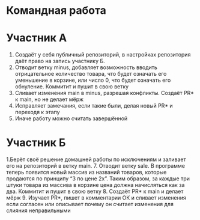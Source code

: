 # Командная работа

# Участник А

1. Создаёт у себя публичный репозиторий,
   в настройках репозитория даёт
   право на запись участнику Б.
2. Отводит ветку minus, добавляет
   возможность вводить отрицательное количество товара, что будет означать его уменьшение в корзине, или число 0, что будет означать его обнуление. Коммитит и пушит в свою ветку
3. Сливает изменения main в minus, разрешая конфликты.
   Создаёт PR* к main, но не делает мёрж
4. Исправляет замечания, если такие были, делая новый PR* и переходя к этапу
5. Иначе работу можно считать завершённой
# Участник Б
   1.Берёт своё решение домашней работы
   по исключениям и заливает его на репозиторий
   в ветку main.
7. Отводит ветку sale. В программе теперь появится новый массив из названий товаров,
   которые продаются по принципу “3 по цене 2х”.
   Таким образом, за каждые три штуки товара из
   массива в корзине цена должна начисляться как за два.
   Коммитит и пушит в свою ветку
8. Создаёт PR* к main и делает мёрж
9. Изучает PR*, пишет в комментарии ОК и сливает изменения
   если согласен или описывает почему он считает изменения для слияния неправильными
